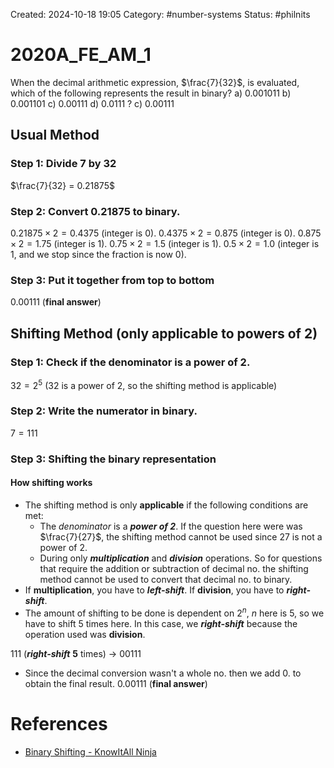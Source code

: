 Created: 2024-10-18 19:05
Category: #number-systems 
Status: #philnits



# 2020A_FE_AM_1

When the decimal arithmetic expression, $\frac{7}{32}$, is evaluated, which of the following represents the result in binary?
a) 0.001011
b) 0.001101
c) 0.00111
d) 0.0111
? 
c) 0.00111
## Usual Method
### Step 1: Divide 7 by 32

$\frac{7}{32} = 0.21875$

### Step 2: Convert 0.21875 to binary.

$0.21875 \times 2 = 0.4375$ (integer is 0).
$0.4375 \times 2 = 0.875$ (integer is 0).
$0.875 \times 2 = 1.75$ (integer is 1).
$0.75 \times 2 = 1.5$ (integer is 1).
$0.5 \times 2 = 1.0$ (integer is 1, and we stop since the fraction is now 0).

### Step 3: Put it together from top to bottom

$0.00111$ (**final answer**)

## Shifting Method (only applicable to powers of 2)
### Step 1: Check if the denominator is a power of 2.

$32 = 2^{5}$ (32 is a power of 2, so the shifting method is applicable)
### Step 2: Write the numerator in binary.

$7 = 111$
### Step 3: Shifting the binary representation
#### How shifting works
- The shifting method is only **applicable** if the following conditions are met:
	- The *denominator* is a ***power of 2***. If the question here were was $\frac{7}{27}$, the shifting method cannot be used since 27 is not a power of 2.
	- During only ***multiplication*** and ***division*** operations. So for questions that require the addition or subtraction of decimal no. the shifting method cannot be used to convert that decimal no. to binary.
- If **multiplication**, you have to ***left-shift***. If **division**, you have to ***right-shift***.
- The amount of shifting to be done is dependent on $2^{n}$, $n$ here is $5$, so we have to shift 5 times here. In this case, we ***right-shift*** because the operation used was **division**.

$111$ (***right-shift*** **5** times) -> $00111$
- Since the decimal conversion wasn't a whole no. then we add $0.$ to obtain the final result.
$0.00111$ (**final answer**)



# References
- [Binary Shifting - KnowItAll Ninja](https://www.knowitallninja.com/dashboard/lessons/binary-shifting/)